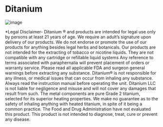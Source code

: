 # Ditanium
![image](https://user-images.githubusercontent.com/104687767/166604402-e40274b5-3c6f-4748-91ed-60f4e92cd9e1.png)

*Legal Disclaimer- Ditanium ® and products are intended for legal use only by persons at least 21 years of age. We require an adult’s signature upon delivery of our products. We do not endorse or promote the use of our products for anything besides legal herbs and botanicals. Our products are not intended for the extracting of tobacco or nicotine liquids. They are not compatible with any cartridge or refillable liquid systems Any reference to terms associated with paraphernalia will prevent placement of orders or warranty service. Please read all applicable FDA and surgeon general warnings before extracting any substance. Ditanium® is not responsible for any illness, or medical issues that can occur from inhaling any substance. Always read the instruction manual before operating the unit. Ditanium LLC is not liable for negligence and misuse and will not cover any damages that result from such. The metal components are pure Grade 2 titanium, selected for its superior heating properties. We make no guarantee as to the safety of inhaling anything with heated titanium, in spite of it being a common practice. The Food and Drug Administration have not evaluated this product. This product is not intended to diagnose, treat, cure or prevent any disease.
